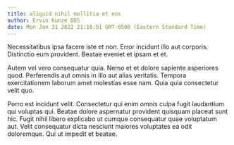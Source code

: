```yaml
---
title: aliquid nihil mollitia et eos
author: Ervin Kunze DDS
date: Mon Jan 31 2022 21:16:51 GMT-0500 (Eastern Standard Time)
---
```

Necessitatibus ipsa facere iste et non. Error incidunt illo aut corporis. Distinctio eum provident. Beatae eveniet et ipsam et et.

 Autem vel vero consequatur quia. Nemo et et dolore sapiente asperiores quod. Perferendis aut omnis in illo aut alias veritatis. Tempora exercitationem laborum amet molestias esse nam. Quia quia consectetur velit quo.

 Porro est incidunt velit. Consectetur qui enim omnis culpa fugit laudantium qui voluptas qui. Beatae dolore aspernatur provident quisquam placeat sunt hic. Fugit nihil libero explicabo ut cumque consequatur quae voluptatum aut. Velit consequatur dicta nesciunt maiores voluptates ea odit doloremque. Qui ut impedit et beatae.